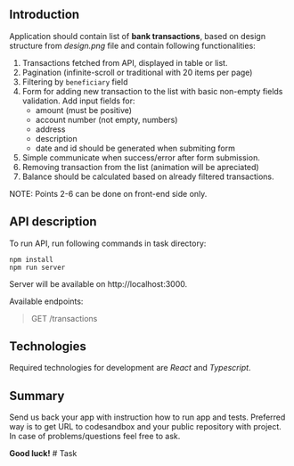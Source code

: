 ## Introduction

Application should contain list of **bank transactions**, based on design structure from _design.png_ file and contain following functionalities:

1.  Transactions fetched from API, displayed in table or list.
2.  Pagination (infinite-scroll or traditional with 20 items per page)
3.  Filtering by `beneficiary` field
4.  Form for adding new transaction to the list with basic non-empty fields validation. Add input fields for:
    -   amount (must be positive)
    -   account number (not empty, numbers)
    -   address
    -   description
    -   date and id should be generated when submiting form
5.  Simple communicate when success/error after form submission.
6.  Removing transaction from the list (animation will be apreciated)
7.  Balance should be calculated based on already filtered transactions.

NOTE: Points 2-6 can be done on front-end side only.

## API description

To run API, run following commands in task directory:

    npm install
    npm run server

Server will be available on http://localhost:3000.

Available endpoints:

> GET /transactions

## Technologies

Required technologies for development are _React_ and _Typescript_.

## Summary

Send us back your app with instruction how to run app and tests. Preferred way is to get URL to codesandbox and your public repository with project. In case of problems/questions feel free to ask.

**Good luck!**
#   T a s k  
 